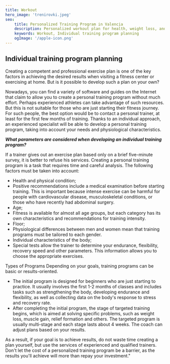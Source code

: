 ```yaml
---
title: Workout
hero_image: 'trenirovki.jpeg'
seo:
    title: Personalized Training Program in Valencia
    description: Personalized workout plan for health, weight loss, and body strengthening.
    keywords: Workout, Individual training program planning
    ogImage: '/apple-icon.png'
---
```


## Individual training program planning

Creating a competent and professional exercise plan is one of the key factors in achieving the desired results when visiting a fitness center or exercising at home. But is it possible to develop such a plan on your own?

Nowadays, you can find a variety of software and guides on the Internet that claim to allow you to create a personal training program without much effort. Perhaps experienced athletes can take advantage of such resources. But this is not suitable for those who are just starting their fitness journey. For such people, the best option would be to contact a personal trainer, at least for the first few months of training. Thanks to an individual approach, an experienced specialist will be able to develop a personal training program, taking into account your needs and physiological characteristics.

***What parameters are considered when developing an individual training program?***

If a trainer gives out an exercise plan based only on a brief five-minute survey, it is better to refuse his services. Creating a personal training program is a task that requires time and careful analysis. The following factors must be taken into account:

- Health and physical condition;
- Positive recommendations include a medical examination before starting training. This is important because intense exercise can be harmful for people with cardiovascular disease, musculoskeletal conditions, or those who have recently had abdominal surgery.
- Age;
- Fitness is available for almost all age groups, but each category has its own characteristics and recommendations for training intensity.
- Floor;
- Physiological differences between men and women mean that training programs must be tailored to each gender.
- Individual characteristics of the body;
- Special tests allow the trainer to determine your endurance, flexibility, recovery speed and other parameters. This information allows you to choose the appropriate exercises.

Types of Programs Depending on your goals, training programs can be basic or results-oriented.

- The initial program is designed for beginners who are just starting to practice. It usually involves the first 1-2 months of classes and includes tasks such as strengthening the body, developing endurance and flexibility, as well as collecting data on the body's response to stress and recovery rate.
- After completing the initial program, the stage of targeted training begins, which is aimed at solving specific problems, such as weight loss, muscle gain, relief formation and others. The targeted program is usually multi-stage and each stage lasts about 4 weeks. The coach can adjust plans based on your results.

As a result, if your goal is to achieve results, do not waste time creating a plan yourself, but use the services of experienced and qualified trainers. Don't let the cost of a personalized training program be a barrier, as the results you'll achieve will more than repay your investment."